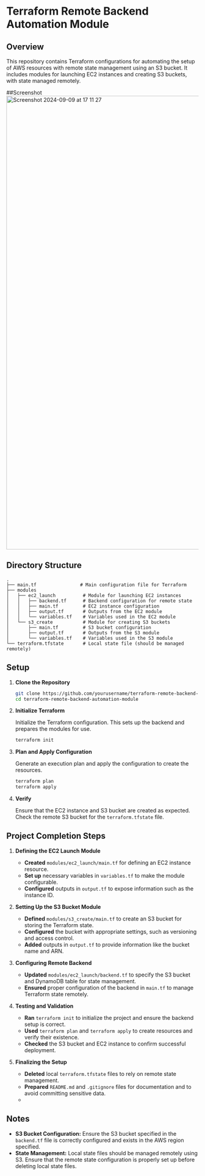 
# Terraform Remote Backend Automation Module

## Overview

This repository contains Terraform configurations for automating the setup of AWS resources with remote state management using an S3 bucket. It includes modules for launching EC2 instances and creating S3 buckets, with state managed remotely.

##Screenshot
<img width="1190" alt="Screenshot 2024-09-09 at 17 11 27" src="https://github.com/user-attachments/assets/6a664906-e84f-4970-93b9-f972011cef24">


## Directory Structure

```
.
├── main.tf                # Main configuration file for Terraform
├── modules
│   ├── ec2_launch          # Module for launching EC2 instances
│   │   ├── backend.tf      # Backend configuration for remote state
│   │   ├── main.tf         # EC2 instance configuration
│   │   ├── output.tf       # Outputs from the EC2 module
│   │   └── variables.tf    # Variables used in the EC2 module
│   └── s3_create           # Module for creating S3 buckets
│       ├── main.tf         # S3 bucket configuration
│       ├── output.tf       # Outputs from the S3 module
│       └── variables.tf    # Variables used in the S3 module
└── terraform.tfstate       # Local state file (should be managed remotely)
```

## Setup

1. **Clone the Repository**

   ```bash
   git clone https://github.com/yourusername/terraform-remote-backend-automation-module.git
   cd terraform-remote-backend-automation-module
   ```

2. **Initialize Terraform**

   Initialize the Terraform configuration. This sets up the backend and prepares the modules for use.

   ```bash
   terraform init
   ```

3. **Plan and Apply Configuration**

   Generate an execution plan and apply the configuration to create the resources.

   ```bash
   terraform plan
   terraform apply
   ```

4. **Verify**

   Ensure that the EC2 instance and S3 bucket are created as expected. Check the remote S3 bucket for the `terraform.tfstate` file.

## Project Completion Steps

1. **Defining the EC2 Launch Module**

   - **Created** `modules/ec2_launch/main.tf` for defining an EC2 instance resource.
   - **Set up** necessary variables in `variables.tf` to make the module configurable.
   - **Configured** outputs in `output.tf` to expose information such as the instance ID.

2. **Setting Up the S3 Bucket Module**

   - **Defined** `modules/s3_create/main.tf` to create an S3 bucket for storing the Terraform state.
   - **Configured** the bucket with appropriate settings, such as versioning and access control.
   - **Added** outputs in `output.tf` to provide information like the bucket name and ARN.

3. **Configuring Remote Backend**

   - **Updated** `modules/ec2_launch/backend.tf` to specify the S3 bucket and DynamoDB table for state management.
   - **Ensured** proper configuration of the backend in `main.tf` to manage Terraform state remotely.

4. **Testing and Validation**

   - **Ran** `terraform init` to initialize the project and ensure the backend setup is correct.
   - **Used** `terraform plan` and `terraform apply` to create resources and verify their existence.
   - **Checked** the S3 bucket and EC2 instance to confirm successful deployment.

5. **Finalizing the Setup**

   - **Deleted** local `terraform.tfstate` files to rely on remote state management.
   - **Prepared** `README.md` and `.gitignore` files for documentation and to avoid committing sensitive data.
   - 

## Notes

- **S3 Bucket Configuration:** Ensure the S3 bucket specified in the `backend.tf` file is correctly configured and exists in the AWS region specified.
- **State Management:** Local state files should be managed remotely using S3. Ensure that the remote state configuration is properly set up before deleting local state files.
